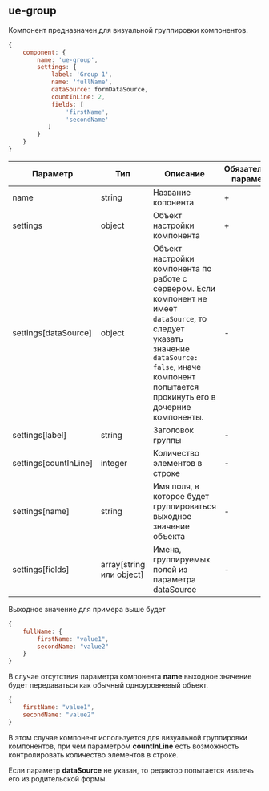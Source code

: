 ## ue-group

Компонент предназначен для визуальной группировки компонентов.

```javascript
{
    component: {
        name: 'ue-group',
        settings: {
            label: 'Group 1',
            name: 'fullName',
            dataSource: formDataSource,
            countInLine: 2,
            fields: [
                'firstName', 
                'secondName'
           ]
        }
    }
}
```

| Параметр | Тип | Описание | Обязательный параметр? | Значение по-умолчанию |
| --- | --- | --- | --- | --- |
| name | string | Название копонента | + | - |
| settings | object | Объект настройки компонента | + | - |
| settings[dataSource] | object | Объект настройки компонента по работе с сервером. Если компонент не имеет `dataSource`, то следует указать значение `dataSource: false`, иначе компонент попытается прокинуть его в дочерние компоненты. | - | Передается из родительского компонента |
| settings[label] | string | Заголовок группы | - | - |
| settings[countInLine] | integer | Количество элементов в строке | - | - |
| settings[name] | string | Имя поля, в которое будет группироваться выходное значение объекта | - | - |
| settings[fields] | array[string или object] | Имена, группируемых полей из параметра dataSource | - | - |

Выходное значение для примера выше будет 

```javascript
{
    fullName: {
        firstName: "value1",
        secondName: "value2"
    }
}
```

В случае отсутствия параметра компонента __name__ выходное значение будет передаваться как обычный одноуровневый объект. 

```javascript
{
    firstName: "value1",
    secondName: "value2"
}
```

В этом случае компонент используется для визуальной группировки компонентов, при чем параметром __countInLine__ есть
возможность контролировать количество элементов в строке.

Если параметр __dataSource__ не указан, то редактор попытается извлечь его из родительской формы.